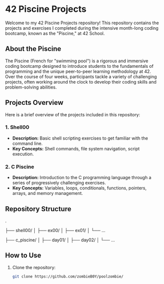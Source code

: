 # 42 Piscine Projects

Welcome to my 42 Piscine Projects repository! This repository contains the projects and exercises I completed during the intensive month-long coding bootcamp, known as the "Piscine," at 42 School. 

## About the Piscine

The Piscine (French for "swimming pool") is a rigorous and immersive coding bootcamp designed to introduce students to the fundamentals of programming and the unique peer-to-peer learning methodology at 42. Over the course of four weeks, participants tackle a variety of challenging projects, often working around the clock to develop their coding skills and problem-solving abilities.

## Projects Overview

Here is a brief overview of the projects included in this repository:

### 1. **Shell00**
- **Description:** Basic shell scripting exercises to get familiar with the command line.
- **Key Concepts:** Shell commands, file system navigation, script execution.

### 2. **C Piscine**
- **Description:** Introduction to the C programming language through a series of progressively challenging exercises.
- **Key Concepts:** Variables, loops, conditionals, functions, pointers, arrays, and memory management.

## Repository Structure

.

├── shell00/
│ ├── ex00/
│ ├── ex01/
│ └── ...


├── c_piscine/
│ ├── day01/
│ ├── day02/
│ └── ...



## How to Use

1. Clone the repository:
   ```bash
   git clone https://github.com/zombieB0Y/poolzombie/
